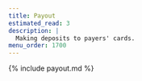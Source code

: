 ```yaml
---
title: Payout
estimated_read: 3
description: |
  Making deposits to payers' cards.
menu_order: 1700
---
```


{% include payout.md %}
